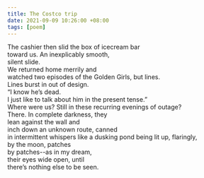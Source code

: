```yaml
---
title: The Costco trip
date: 2021-09-09 10:26:00 +08:00
tags: [poem]
---
```


The cashier then slid the box of icecream bar  
toward us. An inexplicably smooth,  
silent slide.  
We returned home merrily and  
watched two episodes of the Golden Girls, but lines.  
Lines burst in out of design.  
“I know he’s dead.  
I just like to talk about him in the present tense.”  
Where were us? Still in these recurring evenings of outage?  
There. In complete darkness, they  
lean against the wall and  
inch down an unknown route, canned  
in intermittent whispers like a dusking pond being lit up,
flaringly,  
by the moon, patches  
by patches--as in my dream,  
their eyes wide open, until  
there’s nothing else to be seen.  
